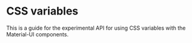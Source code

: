 # CSS variables

<p class="description">This is a guide for the experimental API for using CSS variables with the Material-UI components.</p>